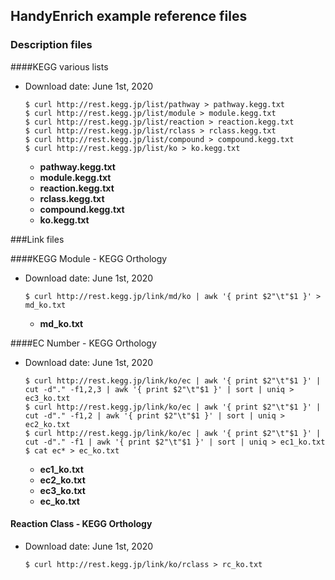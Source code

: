 <h2>HandyEnrich example reference files</h2>

### Description files

####KEGG various lists

- Download date: June 1st, 2020

  ```shell
  $ curl http://rest.kegg.jp/list/pathway > pathway.kegg.txt
  $ curl http://rest.kegg.jp/list/module > module.kegg.txt
  $ curl http://rest.kegg.jp/list/reaction > reaction.kegg.txt
  $ curl http://rest.kegg.jp/list/rclass > rclass.kegg.txt
  $ curl http://rest.kegg.jp/list/compound > compound.kegg.txt
  $ curl http://rest.kegg.jp/list/ko > ko.kegg.txt
  ```

  - **pathway.kegg.txt**
  - **module.kegg.txt**
  - **reaction.kegg.txt**
  - **rclass.kegg.txt**
  - **compound.kegg.txt**
  - **ko.kegg.txt**

###Link files

####KEGG Module - KEGG Orthology

- Download date: June 1st, 2020

  ```shell
  $ curl http://rest.kegg.jp/link/md/ko | awk '{ print $2"\t"$1 }' > md_ko.txt
  ```

  - **md_ko.txt**

####EC Number - KEGG Orthology

- Download date: June 1st, 2020

  ```shell
  $ curl http://rest.kegg.jp/link/ko/ec | awk '{ print $2"\t"$1 }' | cut -d"." -f1,2,3 | awk '{ print $2"\t"$1 }' | sort | uniq > ec3_ko.txt
  $ curl http://rest.kegg.jp/link/ko/ec | awk '{ print $2"\t"$1 }' | cut -d"." -f1,2 | awk '{ print $2"\t"$1 }' | sort | uniq > ec2_ko.txt
  $ curl http://rest.kegg.jp/link/ko/ec | awk '{ print $2"\t"$1 }' | cut -d"." -f1 | awk '{ print $2"\t"$1 }' | sort | uniq > ec1_ko.txt
  $ cat ec* > ec_ko.txt
  ```

  - **ec1_ko.txt**
  - **ec2_ko.txt**
  - **ec3_ko.txt**
  - **ec_ko.txt**

#### Reaction Class - KEGG Orthology

- Download date: June 1st, 2020

  ```shell
  $ curl http://rest.kegg.jp/link/ko/rclass > rc_ko.txt
  ```

  